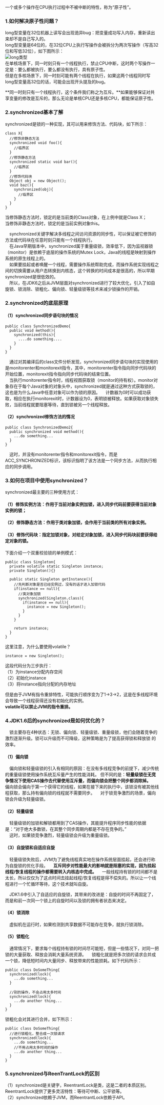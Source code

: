 一个或多个操作在CPU执行过程中不被中断的特性，称为“原子性”。  

### 1.如何解决原子性问题？
long型变量在32位机器上读写会出现诡异bug：把变量成功写入内存，重新读出来却不是自己写入的。  
long型变量是64位的，在32位CPU上执行写操作会被拆分为两次写操作（写高32位和写低32位），如下图所示：  
![long类型](https://upload-images.jianshu.io/upload_images/2818100-63474ac944e7e2dd.png?imageMogr2/auto-orient/strip%7CimageView2/2/w/1240)  
在单核场景下，同一时刻只有一个线程执行，禁止CPU中断，这时两个写操作一定是：要么都被执行，要么都没有执行，具有原子性。  
但是在多核场景下，同一时刻可能有两个线程在执行，如果这两个线程同时写long型变量高32位的话，可能会出现开头提及的bug。  

**同一时刻只有一个线程执行，这个条件我们称之为互斥。**如果能够保证对共享变量的修改是互斥的，那么无论是单核CPU还是多核CPU，都能保证原子性。  

### 2.synchronized基本了解
synchronized是锁的一种实现，其可以用来修饰方法、代码块，如下所示：  
```
class X{
  //修饰非静态方法
  synchronized void foo(){
    //临界区
  }
  //修饰静态方法
  synchronized static void bar(){
    //临界区
  }
  //修饰代码块
  Object obj = new Object();
  void baz(){
    synchronized(obj){
      //临界区
    }
  }
}
```
当修饰静态方法时，锁定的是当前类的Class对象，在上例中就是Class X；  
当修饰非静态方法时，锁定的是当前实例对象this。  

&emsp;synchronized关键字解决多线程之间访问资源的同步性，可以保证被它修饰的方法或代码块在任意时刻只能有一个线程执行。  
&emsp;在Java早期版本中，synchronized属于重量级锁，效率低下，因为监视器锁（monitor）是依赖于底层的操作系统的Mutex Lock，Java的线程是映射到操作系统的原生线程上的。  
&emsp;如果要挂起或者唤醒一个线程，需要操作系统帮助完成，而操作系统实现线程之间的切换需要从用户态转换到内核态，这个转换的时间成本是很高的，所以早期synchronized是很低效的。  
&emsp;所以，在JDK6之后从JVM层面对synchronized进行了较大优化，引入了如自旋锁、锁消除、锁粗化、偏向锁、轻量级锁等技术来减少锁操作的开销。  

### 2.synchronized的底层原理
#### （1）synchronized同步语句块的情况
```
public class SynchronizedDemo{
  public void method(){
    synchronized(this){
      ....do something....
    }
  }
}
```
&emsp;通过对其编译后的class文件分析发现，synchronized同步语句块的实现使用的是monitorenter和monitorexit指令，其中，monitorenter指令指向同步代码块的
开始位置，monitorexit指令指向同步代码块的结束位置。  
&emsp;当执行monitorenter指令时，线程视图获取锁（monitor的持有权）。monitor对象存在于每个Java对象的对象头中，synchronized就是通过这种方式获取锁的，
这也是为什么Java中任意对象可以作为锁的原因。
&emsp;计数器为0时可以成功获取，相应在执行monitorexit时，计数器设为0，表明锁被释放。如果获取对象锁失败，当前线程就要阻塞等待，直到锁被另一个线程释放。

#### （2）synchronized修饰方法的情况
```
public class SynchronizedDemo2{
  public synchronized void method(){
    ...do something...
  }
}
```
&emsp;这时，并没有monitorenter指令和monitorexit指令，而是ACC_SYNCHRONIZED标识，该标识指明了该方法是一个同步方法，从而执行相应的同步调用。

### 3.如何在项目中使用synchronized？
synchronized最主要的三种使用方式：  
#### （1）修饰实例方法：作用于当前对象实例加锁，进入同步代码前要获得当前对象实例的锁；
#### （2）修饰静态方法：作用于类对象加锁，会作用于当前类的所有对象实例。
#### （3）修饰代码块：指定加锁对象，对给定对象加锁，进入同步代码块前要获得给定对象的锁。

下面介绍一个双重校验锁的单例模式：
```
public class Singleton{
  private volatile static Singleton instance;
  private Singleton(){}
  
  public static Singleton getInstance(){
    //先判断对象是否已经实例过，没有的话才进入加锁代码
    if(instance == null){
      //类对象加锁
      synchronized(Singleton.class){
        if(instance == null){
          instance = new Singleton();
        }
      }
    }
    
    return instance;
  }
}
```
这里注意，为什么要使用volatile？
```
instance = new Singleton();
```
这段代码分为三步执行：  
（1）为instance分配内存空间  
（2）初始化instance  
（3）将instance指向分配的内存地址  

但是由于JVM有指令重排特性，可能执行顺序变为了1->3->2，这是在多线程环境会导致一个线程获得还没有初始化的实例。  
**volatile可以禁止JVM的指令重排。**

### 4.JDK1.6后的synchronized是如何优化的？
&emsp;锁主要存在4种状态：无锁、偏向锁、轻量级锁、重量级锁，他们会随着竞争的激烈逐渐升级。锁可以升级而不可降级，这种策略是为了提高获得锁和释放锁
的效率。

#### （1）偏向锁
&emsp;偏向锁和轻量级锁的引入有相同的原因：在没有多线程竞争的前提下，减少传统的重量级锁使用操作系统互斥量产生的性能消耗。
但不同的是：**轻量级锁在无竞争情况下使用CAS操作去代替使用互斥量，而偏向锁会把整个同步都消除掉。**
&emsp;偏向锁会偏向于第一个获得它的线程，如果在接下来的执行中，该锁没有被其他线程获取，那么持有偏向锁的线程就不需要同步。
&emsp;对于锁竞争激烈的场景，偏向锁会升级为轻量级锁。

#### （2）轻量级锁
&emsp;轻量级锁的加锁和解锁都用到了CAS操作，其能提升程序同步性能的依据是：“对于绝大多数锁，在其整个同步周期内都是不存在竞争的。”  
&emsp;这时，如果锁竞争激烈，轻量级锁会升级为重量级锁。

#### （3）自旋锁和自适应自旋
&emsp;轻量级锁失败后，JVM为了避免线程真实地在操作系统层面挂起，还会进行称为自旋锁的优化手段。
&emsp;**互斥同步对性能最大的影响就是阻塞的实现，因为挂起线程/恢复线程的操作都需要转入内核态中完成。**
&emsp;一般线程持有锁的时间都不是太长，所以仅仅为了这点时间去挂起线程/恢复线程是得不偿失的。所以让一个线程进行一个忙循环等待，这个技术就叫自旋。

&emsp;JDK1.6中引入了自适应的自旋锁，其带来的改进是：自旋的时间不再固定了，而是和前一次同一个锁上的自旋时间以及锁的拥有者状态来决定。

#### （4）锁消除
&emsp;虚拟机在运行时，如果检测到共享数据不可能存在竞争，就执行锁消除。

#### （5）锁粗化
&emsp;通常情况下，要求每个线程持有锁的时间尽可能短，但是一些情况下，对同一把锁的大量获取、释放会消耗大量系统资源。
&emsp;锁粗化就是把多次锁的请求合并成一个锁，降低短时间内大量同步、释放带来的性能损耗。如下代码所示：
```
public class DoSomeThing{
  synchronized(lock){
    ...do something...
  }
  
  //别的操作，不会占用太多时间
  synchronized(lock){
    ...do another thing...
  }
}
```
锁粗化会对其进行合并，如下所示：
```
public class DoSomeThing{
  //进行锁粗化，整合成一次锁请求
  synchronized(lock){
    ...do something...
    //不用占用太多时间的操作
    ...do another thing...
  }
}
```

### 5.synchronized与ReenTrantLock的区别
（1）synchronized是关键字，ReentrantLock是类，这是二者的本质区别。ReentrantLock提供了更多灵活特性：等待可中断、公平锁等。  
（2）synchronized依赖于JVM，而ReentrantLock依赖于API。












